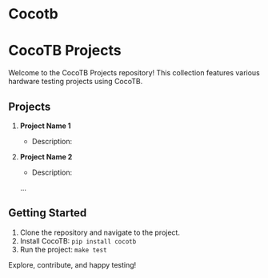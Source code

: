 # Cocotb
# CocoTB Projects

Welcome to the CocoTB Projects repository! This collection features various hardware testing projects using CocoTB.

## Projects

1. **Project Name 1**
   - Description: 
   

2. **Project Name 2**
   - Description: 
   
   ...

## Getting Started

1. Clone the repository and navigate to the project.
2. Install CocoTB: `pip install cocotb`
3. Run the project: `make test`

Explore, contribute, and happy testing!
